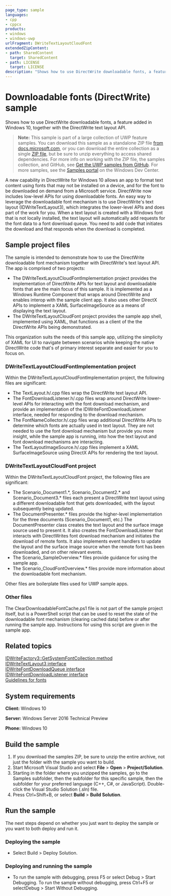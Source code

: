 ```yaml
---
page_type: sample
languages:
- cpp
- cppcx
products:
- windows
- windows-uwp
urlFragment: DWriteTextLayoutCloudFont
extendedZipContent:
- path: SharedContent
  target: SharedContent
- path: LICENSE
  target: LICENSE
description: "Shows how to use DirectWrite downloadable fonts, a feature added in Windows 10, together with the DirectWrite text layout API."
---
```


<!---
  category: ControlsLayoutAndText
  samplefwlink: http://go.microsoft.com/fwlink/p/?LinkId=620539
--->

# Downloadable fonts (DirectWrite) sample

Shows how to use DirectWrite downloadable fonts, a feature added in Windows 10, together with the DirectWrite text layout API.

> **Note:** This sample is part of a large collection of UWP feature samples. 
> You can download this sample as a standalone ZIP file
> [from docs.microsoft.com](https://docs.microsoft.com/samples/microsoft/windows-universal-samples/dwritetextlayoutcloudfont/),
> or you can download the entire collection as a single
> [ZIP file](https://github.com/Microsoft/Windows-universal-samples/archive/master.zip), but be 
> sure to unzip everything to access shared dependencies. For more info on working with the ZIP file, 
> the samples collection, and GitHub, see [Get the UWP samples from GitHub](https://aka.ms/ovu2uq). 
> For more samples, see the [Samples portal](https://aka.ms/winsamples) on the Windows Dev Center. 

A new capability in DirectWrite for Windows 10 allows an app to format text content using fonts that may not be installed on a device, and for the font to be downloaded on demand from a Microsoft service. DirectWrite now includes low-level APIs for using downloadable fonts. An easy way to leverage the downloadable font mechanism is to use DirectWrite's text layout (IDWriteTextLayout3), which integrates the lower-level APIs and does part of the work for you. When a text layout is created with a Windows font that is not locally installed, the text layout will automatically add requests for the font data to a font download queue. You need to add code that initiates the download and that responds when the download is completed.

## Sample project files
The sample is intended to demonstrate how to use the DirectWrite downloadable font mechanism together with DirectWrite's text layout API. The app is comprised of two projects:

* The DWriteTextLayoutCloudFontImplementation project provides the implementation of DirectWrite APIs for text layout and downloadable fonts that are the main focus of this sample. It is implemented as a Windows Runtime Component that wraps around DirectWrite and enables interop with the sample client app. It also uses other DirectX APIs to implement a XAML SurfaceImageSource as a means of displaying the text layout.
* The DWriteTextLayoutCloudFont project provides the sample app shell, implemented using XAML, that functions as a client of the the DirectWrite APIs being demonstrated.

This organization suits the needs of this sample app, utilizing the simplicity of XAML for UI to navigate between scenarios while keeping the native DirectWrite code that's of primary interest separate and easier for you to focus on.

### DWriteTextLayoutCloudFontImplementation project
Within the DWriteTextLayoutCloudFontImplementation project, the following files are significant:

* The TextLayout.h/.cpp files wrap the DirectWrite text layout API.
* The FontDownloadListener.h/.cpp files wrap around DirectWrite lower-level APIs for interacting with the font download mechanism, and provide an implementation of the IDWriteFontDownloadListener interface, needed for responding to the download mechanism.
* The FontNameCollector.h/.cpp files wrap additional DirectWrite APIs to determine which fonts are actually used in text layout. They are not needed to use the font download mechanism but provide you more insight, while the sample app is running, into how the text layout and font download mechanisms are interacting.
* The TextLayoutImageSource.h/.cpp files implement a XAML SurfaceImageSource using DirectX APIs for rendering the text layout.

### DWriteTextLayoutCloudFont project
Within the DWriteTextLayoutCloudFont project, the following files are significant:

* The Scenario\_Document1.\*, Scenario\_Document2.\* and Scenario\_Document3.\* files each present a DirectWrite text layout using a different downloadable font that gets downloaded, with the layout subsequently being updated.
* The DocumentPresenter.\* files provide the higher-level implementation for the three documents (Scenario\_Document1, etc.) The DocumentPresenter class creates the text layout and the surface image source used to present it. It also creates the FontDownloadListener that interacts with DirectWrites font download mechanism and initiates the download of remote fonts. It also implements event handlers to update the layout and the surface image source when the remote font has been downloaded, and on other relevant events. 
* The Scenario\_SampleOverview.\* files provide guidance for using the sample app.
* The Scenario\_CloudFontOverview.\* files provide more information about the downloadable font mechanism.

Other files are boilerplate files used for UWP sample apps.

### Other files
The ClearDownloadableFontCache.ps1 file is not part of the sample project itself, but is a PowerShell script that can be used to reset the state of the downloadable font mechanism (clearing cached data) before or after running the sample app. Instructions for using this script are given in the sample app.

## Related topics

[IDWriteFactory3::GetSystemFontCollection method](https://msdn.microsoft.com/library/windows/desktop/dn890761)  
[IDWriteTextLayout3 interface](https://msdn.microsoft.com/library/windows/desktop/dn900405)  
[IDWriteFontDownloadQueue interface](https://msdn.microsoft.com/library/windows/desktop/dn890778)  
[IDWriteFontDownloadListener interface](https://msdn.microsoft.com/library/windows/desktop/dn890775)  
[Guidelines for fonts](https://msdn.microsoft.com/library/windows/apps/hh700394)  

## System requirements

**Client:** Windows 10

**Server:** Windows Server 2016 Technical Preview

**Phone:** Windows 10

## Build the sample

1. If you download the samples ZIP, be sure to unzip the entire archive, not just the folder with the sample you want to build. 
2. Start Microsoft Visual Studio and select **File** \> **Open** \> **Project/Solution**.
3. Starting in the folder where you unzipped the samples, go to the Samples subfolder, then the subfolder for this specific sample, then the subfolder for your preferred language (C++, C#, or JavaScript). Double-click the Visual Studio Solution (.sln) file.
4. Press Ctrl+Shift+B, or select **Build** \> **Build Solution**.

## Run the sample

The next steps depend on whether you just want to deploy the sample or you want to both deploy and run it.

### Deploying the sample

- Select Build > Deploy Solution. 

### Deploying and running the sample

- To run the sample with debugging, press F5 or select Debug > Start Debugging. To run the sample without debugging, press Ctrl+F5 or selectDebug > Start Without Debugging. 
